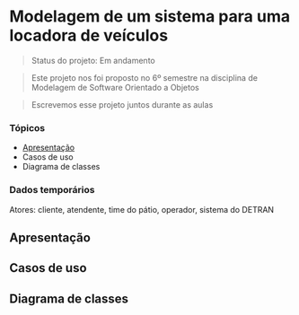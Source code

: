 # Modelagem de um sistema para uma locadora de veículos

> Status do projeto: Em andamento

> Este projeto nos foi proposto no 6º semestre na disciplina de Modelagem de Software Orientado a Objetos

> Escrevemos esse projeto juntos durante as aulas

### Tópicos

- [Apresentação](Apresentação)
- Casos de uso
- Diagrama de classes

### Dados temporários

Atores: cliente, atendente, time do pátio, operador, sistema do DETRAN

## Apresentação 

## Casos de uso

## Diagrama de classes
